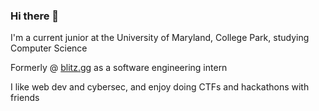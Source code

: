 ### Hi there 👋

I'm a current junior at the University of Maryland, College Park, studying Computer Science

Formerly @ [blitz.gg](https://blitz.gg) as a software engineering intern

I like web dev and cybersec, and enjoy doing CTFs and hackathons with friends

<!--
**notjasonl/notjasonl** is a ✨ _special_ ✨ repository because its `README.md` (this file) appears on your GitHub profile.

Here are some ideas to get you started:

- 🔭 I’m currently working on ...
- 🌱 I’m currently learning ...
- 👯 I’m looking to collaborate on ...
- 🤔 I’m looking for help with ...
- 💬 Ask me about ...
- 📫 How to reach me: ...
- 😄 Pronouns: ...
- ⚡ Fun fact: ...
-->
